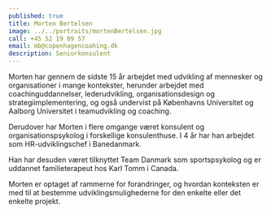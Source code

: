 ```yaml
---
published: true
title: Morten Bertelsen
image: ../../portraits/mortenBertelsen.jpg
call: +45 52 19 09 57
email: mb@copenhagencoahing.dk
description: Seniorkonsulent
---
```


Morten har gennem de sidste 15 år arbejdet med udvikling af mennesker og organisationer i mange kontekster, herunder arbejdet med coachinguddannelser, lederudvikling, organisationsdesign og strategiimplementering, og også undervist på Københavns Universitet og Aalborg Universitet i teamudvikling og coaching. 

Derudover har Morten i flere omgange været konsulent og organisationspsykolog i forskellige konsulenthuse. I 4 år har han arbejdet som HR-udviklingschef i Banedanmark. 

Han har desuden været tilknyttet Team Danmark som sportspsykolog og er uddannet familieterapeut hos Karl Tomm i Canada. 

Morten er optaget af rammerne for forandringer, og hvordan konteksten er med til at bestemme udviklingsmulighederne for den enkelte eller det enkelte projekt.

